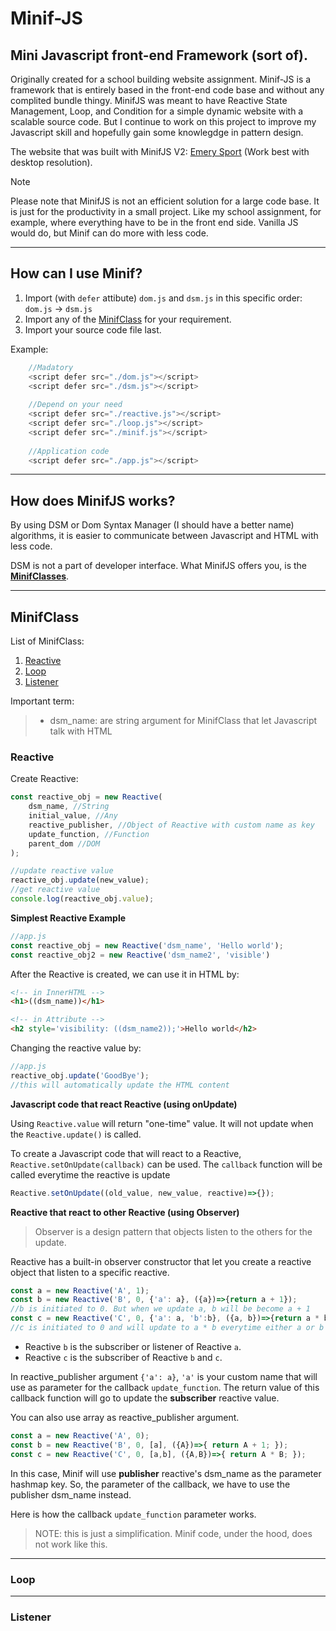 # Minif-JS

## Mini Javascript front-end Framework (sort of).

Originally created for a school building website assignment. Minif-JS is a framework that is entirely based in the front-end code base and without any complited bundle thingy.
MinifJS was meant to have Reactive State Management, Loop, and Condition for a simple dynamic website with a scalable source code. But I continue to work on this project to improve my Javascript skill and hopefully gain some knowlegdge in pattern design.

The website that was built with MinifJS V2: [Emery Sport](https://emerysport.netlify.app) (Work best with desktop resolution).

> [!NOTE]
> Please note that MinifJS is not an efficient solution for a large code base. It is just for the productivity in a small project. Like my school assignment, for example, where everything have to be in the front end side. Vanilla JS would do, but Minif can do more with less code.

---

## How can I use Minif?

1. Import (with `defer` attibute) `dom.js` and `dsm.js` in this specific order: `dom.js` $\rightarrow$ `dsm.js`
2. Import any of the [MinifClass](#MinifClass) for your requirement.
3. Import your source code file last.

Example:

```js
    //Madatory
    <script defer src="./dom.js"></script>
    <script defer src="./dsm.js"></script>
    
    //Depend on your need
    <script defer src="./reactive.js"></script>
    <script defer src="./loop.js"></script>
    <script defer src="./minif.js"></script>
    
    //Application code
    <script defer src="./app.js"></script>
```

---

## How does MinifJS works?
By using DSM or Dom Syntax Manager (I should have a better name) algorithms, it is easier to communicate between Javascript and HTML with less code.

DSM is not a part of developer interface. What MinifJS offers you, is the [**MinifClasses**](#MinifClass).

---

## MinifClass
List of MinifClass:
1. [Reactive](#Reactive)
2. [Loop](#Loop)
3. [Listener](#Listener)

Important term:
> - dsm_name: are string argument for MinifClass that let Javascript talk with HTML

### Reactive
Create Reactive:
```js
const reactive_obj = new Reactive(
    dsm_name, //String
    initial_value, //Any
    reactive_publisher, //Object of Reactive with custom name as key
    update_function, //Function
    parent_dom //DOM
);

//update reactive value
reactive_obj.update(new_value);
//get reactive value
console.log(reactive_obj.value);
```
**Simplest Reactive Example**

```js
//app.js
const reactive_obj = new Reactive('dsm_name', 'Hello world');
const reactive_obj2 = new Reactive('dsm_name2', 'visible')
```

After the Reactive is created, we can use it in HTML by:
```html
<!-- in InnerHTML -->
<h1>((dsm_name))</h1>

<!-- in Attribute -->
<h2 style='visibility: ((dsm_name2));'>Hello world</h2>
```

Changing the reactive value by:
```js
//app.js
reactive_obj.update('GoodBye');
//this will automatically update the HTML content
```

**Javascript code that react Reactive (using onUpdate)**

Using `Reactive.value` will return "one-time" value. It will not update when the `Reactive.update()` is called.

To create a Javascript code that will react to a Reactive, `Reactive.setOnUpdate(callback)` can be used. The `callback` function will be called everytime the reactive is update

```js
Reactive.setOnUpdate((old_value, new_value, reactive)=>{});
```

**Reactive that react to other Reactive (using Observer)**

>Observer is a design pattern that objects listen to the others for the update.

Reactive has a built-in observer constructor that let you create a reactive object that listen to a specific reactive.

```js
const a = new Reactive('A', 1);
const b = new Reactive('B', 0, {'a': a}, ({a})=>{return a + 1});
//b is initiated to 0. But when we update a, b will be become a + 1
const c = new Reactive('C', 0, {'a': a, 'b':b}, ({a, b})=>{return a * b});
//c is initiated to 0 and will update to a * b everytime either a or b is update.
```

- Reactive `b` is the subscriber or listener of Reactive `a`.
- Reactive `c` is the subscriber of Reactive `b` and `c`.

In reactive_publisher argument `{'a': a}`, `'a'` is your custom name that will use as parameter for the callback `update_function`. The return value of this callback function will go to update the **subscriber** reactive value.

You can also use array as reactive_publisher argument.

```js
const a = new Reactive('A', 0);
const b = new Reactive('B', 0, [a], ({A})=>{ return A + 1; });
const c = new Reactive('C', 0, [a,b], ({A,B})=>{ return A * B; });
```

In this case, Minif will use **publisher** reactive's dsm_name as the parameter hashmap key. So, the parameter of the callback, we have to use the publisher dsm_name instead.

Here is how the callback `update_function` parameter works. 
> NOTE: this is just a simplification. Minif code, under the hood, does not work like this.

---
### Loop
---
### Listener
